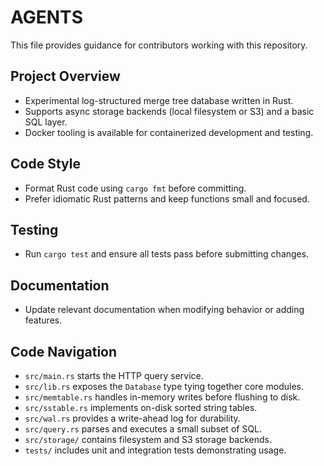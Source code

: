 # AGENTS

This file provides guidance for contributors working with this repository.

## Project Overview

- Experimental log-structured merge tree database written in Rust.
- Supports async storage backends (local filesystem or S3) and a basic SQL layer.
- Docker tooling is available for containerized development and testing.

## Code Style

- Format Rust code using `cargo fmt` before committing.
- Prefer idiomatic Rust patterns and keep functions small and focused.

## Testing

- Run `cargo test` and ensure all tests pass before submitting changes.

## Documentation

- Update relevant documentation when modifying behavior or adding features.

## Code Navigation

- `src/main.rs` starts the HTTP query service.
- `src/lib.rs` exposes the `Database` type tying together core modules.
- `src/memtable.rs` handles in-memory writes before flushing to disk.
- `src/sstable.rs` implements on-disk sorted string tables.
- `src/wal.rs` provides a write-ahead log for durability.
- `src/query.rs` parses and executes a small subset of SQL.
- `src/storage/` contains filesystem and S3 storage backends.
- `tests/` includes unit and integration tests demonstrating usage.
